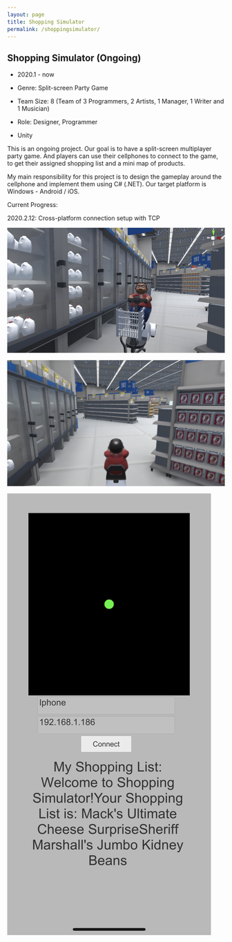 ```yaml
---
layout: page
title: Shopping Simulator
permalink: /shoppingsimulator/
---
```




## Shopping Simulator (Ongoing)

 - 2020.1 - now

 - Genre: Split-screen Party Game

 - Team Size: 8 (Team of 3 Programmers, 2 Artists, 1 Manager, 1 Writer and 1 Musician)

 - Role: Designer, Programmer

 - Unity

This is an ongoing project. Our goal is to have a split-screen multiplayer party game. And players can use their cellphones to connect to the game, to get their assigned shopping list and a mini map of products.

My main responsibility for this project is to design the gameplay around the cellphone and implement them using C# (.NET). Our target platform is Windows - Android / iOS.

Current Progress:

2020.2.12: Cross-platform connection setup with TCP

![](./img/SS3.jpg)

![](./img/SS.png)

![](./img/SS2.png)